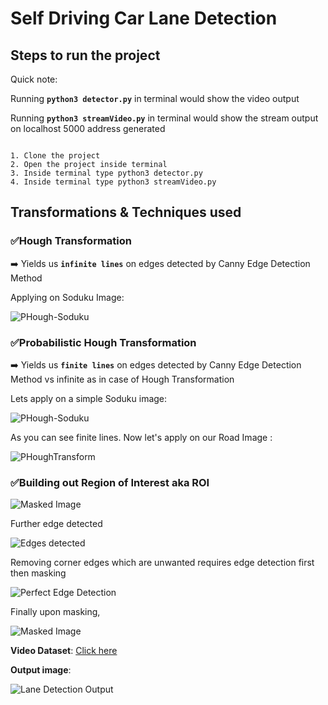 # Self Driving Car Lane Detection

## Steps to run the project

Quick note:

Running **`python3 detector.py`** in terminal would show the video output

Running **`python3 streamVideo.py`** in terminal would show the stream output on localhost 5000 address generated

```

1. Clone the project
2. Open the project inside terminal
3. Inside terminal type python3 detector.py
4. Inside terminal type python3 streamVideo.py

```

## Transformations & Techniques used

### ✅Hough Transformation

➡️ Yields us **`infinite lines`** on edges detected by Canny Edge Detection Method

Applying on Soduku Image:

![PHough-Soduku](./OutputImg/Hough-Soduku.png)


### ✅Probabilistic Hough Transformation

➡️ Yields us **`finite lines`** on edges detected by Canny Edge Detection Method vs infinite as in case of Hough Transformation

Lets apply on a simple Soduku image: 

![PHough-Soduku](./OutputImg/ProbabilisticHough.png)

As you can see finite lines. Now let's apply on our Road Image :

![PHoughTransform](./OutputImg/OutputOnRoad.png)

### ✅Building out Region of Interest aka ROI

![Masked Image](./OutputImg/MaskedImage.png)

Further edge detected

![Edges detected](./OutputImg/Canny-1.png)

Removing corner edges which are unwanted requires edge detection first then masking

![Perfect Edge Detection](./OutputImg/CannyPerfect.png)

Finally upon masking, 

![Masked Image](./OutputImg/EdgesDetected.png)
 
 **Video Dataset**: [Click here](https://www.youtube.com/playlist?list=PLPuW_E3R2ZUltRVlWuM3ngtL3jvScTj-Y)

 **Output image**: 
 
 ![Lane Detection Output](OutputImage.png)
